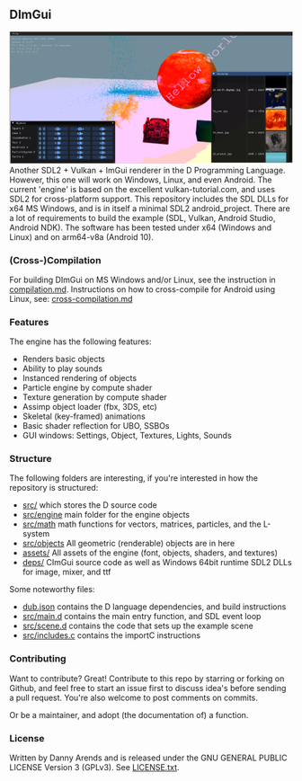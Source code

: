 ## DImGui
![Screenshot](/app/src/main/assets/data/screenshots/example.png? "Screenshot")
Another SDL2 + Vulkan + ImGui renderer in the D Programming Language. However, this one will work on Windows, Linux, and even Android. The current 'engine' is based on the excellent vulkan-tutorial.com, and uses SDL2 for cross-platform support. This repository includes the SDL DLLs for x64 MS Windows, and is in itself a minimal SDL2 android_project. There are a lot of requirements to build the example (SDL, Vulkan, Android Studio, Android NDK). The software has been tested under x64 (Windows and Linux) and on arm64-v8a (Android 10).

### (Cross-)Compilation

For building DImGui on MS Windows and/or Linux, see the instruction in [compilation.md](./docs/compilation.md). Instructions 
on how to cross-compile for Android using Linux, see: [cross-compilation.md](./docs/cross-compilation.md)

### Features
The engine has the following features:
- Renders basic objects
- Ability to play sounds
- Instanced rendering of objects
- Particle engine by compute shader
- Texture generation by compute shader
- Assimp object loader (fbx, 3DS, etc)
- Skeletal (key-framed) animations
- Basic shader reflection for UBO, SSBOs
- GUI windows: Settings, Object, Textures, Lights, Sounds

### Structure
The following folders are interesting, if you're interested in how the repository is structured:

- [src/](./src/) which stores the D source code 
- [src/engine](./src/engine/) main folder for the engine objects
- [src/math](./src/math/) math functions for vectors, matrices, particles, and the L-system
- [src/objects](./src/objects) All geometric (renderable) objects are in here
- [assets/](./app/src/main/assets/data/) All assets of the engine (font, objects, shaders, and textures)
- [deps/](./deps/) CImGui source code as well as Windows 64bit runtime SDL2 DLLs for image, mixer, and ttf

Some noteworthy files:

- [dub.json](./dub.json) contains the D language dependencies, and build instructions
- [src/main.d](./src/main.d) contains the main entry function, and SDL event loop
- [src/scene.d](./src/scene.d) contains the code that sets up the example scene
- [src/includes.c](./src/includes.c) contains the importC instructions

### Contributing

Want to contribute? Great! Contribute to this repo by starring or forking on Github, and feel free 
to start an issue first to discuss idea's before sending a pull request. You're also welcome to 
post comments on commits.

Or be a maintainer, and adopt (the documentation of) a function.

### License

Written by Danny Arends and is released under the GNU GENERAL PUBLIC LICENSE Version 3 (GPLv3). See [LICENSE.txt](./LICENSE.txt).
